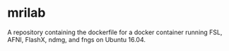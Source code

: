 # mrilab
A repository containing the dockerfile for a docker container running FSL, AFNI, FlashX, ndmg, and fngs on Ubuntu 16.04. 
